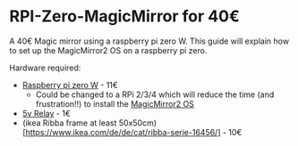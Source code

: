 # RPI-Zero-MagicMirror for 40€
A  40€ Magic mirror using a raspberry pi zero W.
This guide will explain how to set up the MagicMirror2 OS on a raspberry pi zero.

Hardware required:

  * [Raspberry pi zero W](https://www.berrybase.de/raspberry-pi-zero-w) - 11€
    * Could be changed to a RPi 2/3/4 which will reduce the time (and frustration!!) to install the [MagicMirror2 OS](https://magicmirror.builders/)
  * [5v Relay](https://www.aliexpress.com/item/32969889587.html?spm=a2g0o.productlist.0.0.12d12f09ujISno&algo_pvid=617edfee-1041-4329-b242-70a5c9148285&algo_expid=617edfee-1041-4329-b242-70a5c9148285-1&btsid=0ab50f6215867803297066531e46cc&ws_ab_test=searchweb0_0,searchweb201602_,searchweb201603_) - 1€
  * (ikea Ribba frame at least 50x50cm)[https://www.ikea.com/de/de/cat/ribba-serie-16456/] - 10€
